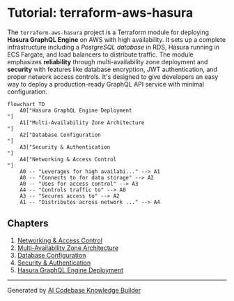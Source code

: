 # Tutorial: terraform-aws-hasura

The `terraform-aws-hasura` project is a Terraform module for deploying **Hasura GraphQL Engine** on AWS with high availability. It sets up a complete infrastructure including a *PostgreSQL database* in RDS, Hasura running in ECS Fargate, and load balancers to distribute traffic. The module emphasizes **reliability** through multi-availability zone deployment and **security** with features like database encryption, JWT authentication, and proper network access controls. It's designed to give developers an easy way to deploy a production-ready GraphQL API service with minimal configuration.



```mermaid
flowchart TD
    A0["Hasura GraphQL Engine Deployment
"]
    A1["Multi-Availability Zone Architecture
"]
    A2["Database Configuration
"]
    A3["Security & Authentication
"]
    A4["Networking & Access Control
"]
    A0 -- "Leverages for high availabi..." --> A1
    A0 -- "Connects to for data storage" --> A2
    A0 -- "Uses for access control" --> A3
    A4 -- "Controls traffic to" --> A0
    A3 -- "Secures access to" --> A2
    A1 -- "Distributes across network ..." --> A4
```

## Chapters

1. [Networking & Access Control
](01_networking___access_control_.md)
2. [Multi-Availability Zone Architecture
](02_multi_availability_zone_architecture_.md)
3. [Database Configuration
](03_database_configuration_.md)
4. [Security & Authentication
](04_security___authentication_.md)
5. [Hasura GraphQL Engine Deployment
](05_hasura_graphql_engine_deployment_.md)


---

Generated by [AI Codebase Knowledge Builder](https://github.com/The-Pocket/Tutorial-Codebase-Knowledge)
